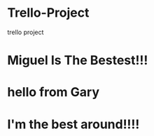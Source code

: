 # Trello-Project
trello project
# Miguel Is The Bestest!!!
# hello from Gary
# I'm the best around!!!!

